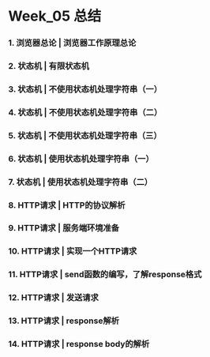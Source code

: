 # Week_05 总结

### 1. 浏览器总论 | 浏览器工作原理总论

### 2. 状态机 | 有限状态机

### 3. 状态机 | 不使用状态机处理字符串（一）

### 4. 状态机 | 不使用状态机处理字符串（二）

### 5. 状态机 | 不使用状态机处理字符串（三）


### 6. 状态机 | 使用状态机处理字符串（一）


### 7. 状态机 | 使用状态机处理字符串（二）


### 8. HTTP请求 | HTTP的协议解析


### 9. HTTP请求 | 服务端环境准备


### 10. HTTP请求 | 实现一个HTTP请求


### 11. HTTP请求 | send函数的编写，了解response格式


### 12. HTTP请求 | 发送请求

### 13. HTTP请求 | response解析


### 14. HTTP请求 | response body的解析
